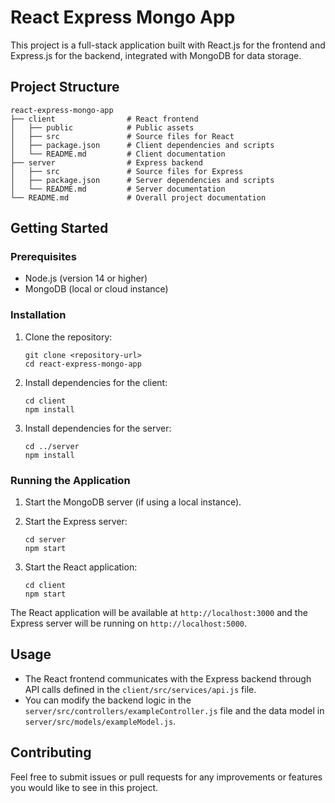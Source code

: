 # React Express Mongo App

This project is a full-stack application built with React.js for the frontend and Express.js for the backend, integrated with MongoDB for data storage.

## Project Structure

```
react-express-mongo-app
├── client                # React frontend
│   ├── public            # Public assets
│   ├── src               # Source files for React
│   ├── package.json      # Client dependencies and scripts
│   └── README.md         # Client documentation
├── server                # Express backend
│   ├── src               # Source files for Express
│   ├── package.json      # Server dependencies and scripts
│   └── README.md         # Server documentation
└── README.md             # Overall project documentation
```

## Getting Started

### Prerequisites

- Node.js (version 14 or higher)
- MongoDB (local or cloud instance)

### Installation

1. Clone the repository:

   ```
   git clone <repository-url>
   cd react-express-mongo-app
   ```

2. Install dependencies for the client:

   ```
   cd client
   npm install
   ```

3. Install dependencies for the server:

   ```
   cd ../server
   npm install
   ```

### Running the Application

1. Start the MongoDB server (if using a local instance).

2. Start the Express server:

   ```
   cd server
   npm start
   ```

3. Start the React application:

   ```
   cd client
   npm start
   ```

The React application will be available at `http://localhost:3000` and the Express server will be running on `http://localhost:5000`.

## Usage

- The React frontend communicates with the Express backend through API calls defined in the `client/src/services/api.js` file.
- You can modify the backend logic in the `server/src/controllers/exampleController.js` file and the data model in `server/src/models/exampleModel.js`.

## Contributing

Feel free to submit issues or pull requests for any improvements or features you would like to see in this project.